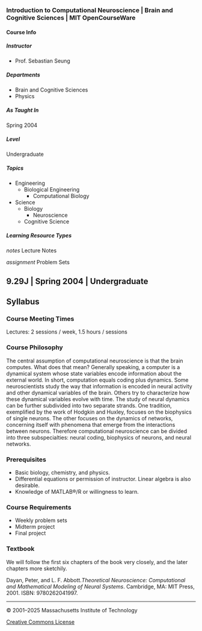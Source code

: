 








### Introduction to Computational Neuroscience | Brain and Cognitive Sciences | MIT OpenCourseWare


#### Course Info


##### Instructor

* Prof. Sebastian Seung


##### Departments

* Brain and Cognitive Sciences
* Physics


##### As Taught In

Spring
2004


##### Level

Undergraduate

##### Topics

* Engineering
  + Biological Engineering
    - Computational Biology
* Science
  + Biology
    - Neuroscience
  + Cognitive Science

##### Learning Resource Types

*notes*
Lecture Notes



*assignment*
Problem Sets


9.29J | Spring 2004 | Undergraduate
--


Syllabus
--------




### Course Meeting Times

Lectures: 2 sessions / week, 1.5 hours / sessions

### Course Philosophy

The central assumption of computational neuroscience is that the brain computes. What does that mean? Generally speaking, a computer is a dynamical system whose state variables encode information about the external world. In short, computation equals coding plus dynamics. Some neuroscientists study the way that information is encoded in neural activity and other dynamical variables of the brain. Others try to characterize how these dynamical variables evolve with time. The study of neural dynamics can be further subdivided into two separate strands. One tradition, exemplified by the work of Hodgkin and Huxley, focuses on the biophysics of single neurons. The other focuses on the dynamics of networks, concerning itself with phenomena that emerge from the interactions between neurons. Therefore computational neuroscience can be divided into three subspecialties: neural coding, biophysics of neurons, and neural networks.

### Prerequisites

* Basic biology, chemistry, and physics.
* Differential equations or permission of instructor. Linear algebra is also desirable.
* Knowledge of MATLAB®/R or willingness to learn.

### Course Requirements

* Weekly problem sets
* Midterm project
* Final project

### Textbook

We will follow the first six chapters of the book very closely, and the later chapters more sketchily.

Dayan, Peter, and L. F. Abbott.*Theoretical Neuroscience: Computational and Mathematical Modeling of Neural Systems*. Cambridge, MA: MIT Press, 2001. ISBN: 9780262041997.


---



© 2001–2025 Massachusetts Institute of Technology

[Creative Commons License](https://creativecommons.org/licenses/by-nc-sa/4.0/)











